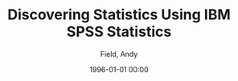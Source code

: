 ---
layout: post
title: Discovering Statistics Using IBM SPSS Statistics

date: 1996-01-01 00:00
author: Field, Andy
journal: Sage

year: 2013
---